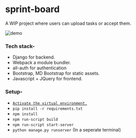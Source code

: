 # sprint-board

A WIP project where users can upload tasks or accept them.

![demo](https://user-images.githubusercontent.com/40122794/96768033-f51cf700-13fa-11eb-9e13-905b5679870c.gif)

### Tech stack-
- Django for backend.
- Webpack a module bundler.
- all-auth for authentication
- Bootstrap, MD Bootstrap for static assets.
- Javascript + JQuery for frontend.

### Setup-
- [`Activate the virtual environment.`](https://docs.python.org/3/tutorial/venv.html)
- `pip install -r requirements.txt`
- `npm install`
- `npm run-script build`
- `npm run-script start-server`
- `python manage.py runserver` (In a seperate terminal)


